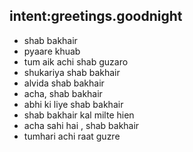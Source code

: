 ## intent:greetings.goodnight
- shab bakhair
- pyaare khuab
- tum aik achi shab guzaro
- shukariya shab bakhair
- alvida shab bakhair
- acha, shab bakhair
- abhi ki liye shab bakhair
- shab bakhair kal milte hien 
- acha sahi hai , shab bakhair
- tumhari achi raat guzre